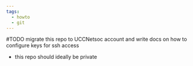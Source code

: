 ```yaml
---
tags:
  - howto
  - git
---
```

#TODO migrate this repo to UCCNetsoc account and write docs on how to configure keys for ssh access
- this repo should ideally be private